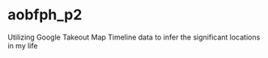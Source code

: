 # aobfph_p2
Utilizing Google Takeout Map Timeline data to infer the significant locations in my life
